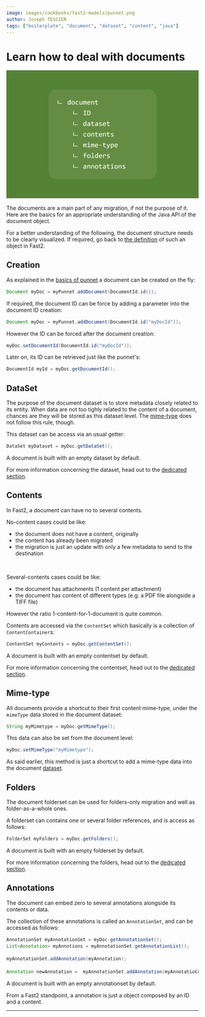 ```yaml
---
image: images/cookbooks/fast2-models/punnet.png
author: Joseph TESSIER
tags: ["boilerplate", "document", "dataset", "content", "java"]
---
```


# Learn how to deal with documents

![Document object structure](../assets/img/cookbooks/document.png)

The documents are a main part of any migration, if not the purpose of it. Here are the basics for an appropriate understanding of the Java API of the document object.

For a better understanding of the following, the document structure needs to be clearly visualized. If required, go back to [the definition](../getting-started/overall-concepts.md#document) of such an object in Fast2.

## Creation

As explained in the [basics of punnet](punnet_basics.md) a document can be created on the fly:

```java
Document myDoc = myPunnet.addDocument(DocumentId.id());
```

If required, the document ID can be force by adding a parameter into the document ID creation:

```java
Document myDoc = myPunnet.addDocument(DocumentId.id("myDocId"));
```

However the ID can be forced after the document creation:

```java
myDoc.setDocumentId(DocumentId.id("myDocId"));
```

Later on, its ID can be retrieved just like the punnet's:

```java
DocumentId myId = myDoc.getDocumentId();
```

## DataSet

The purpose of the document dataset is to store metadata closely related to its entity.
When data are not too tighly related to the content of a document, chances are they will be stored as this dataset level. The [mime-type](#mime-type) does not follow this rule, though.

This dataset can be access via an usual getter:

```java
DataSet myDataset = myDoc.getDataSet();
```

A document is built with an empty dataset by default.

For more information concerning the dataset, head out to the [dedicated section](dataset_basics.md).

## Contents

In Fast2, a document can have no to several contents.

No-content cases could be like:

- the document does not have a content, originally
- the content has already been migrated
- the migration is just an update with only a few metadata to send to the destination

<br />

Several-contents cases could be like:

- the document has attachments (1 content per attachment)
- the document has content of different types (e.g. a PDF file alongside a TIFF file)

However the ratio 1-content-for-1-document is quite common.

Contents are accessed via the `ContentSet` which basically is a collection of `ContentContainer`s:

```java
ContentSet myContents = myDoc.getContentSet();
```

A document is built with an empty contentset by default.

For more information concerning the contentset, head out to the [dedicated section](content_basics.md).

## Mime-type

All documents provide a shortcut to their first content mime-type, under the `mimeType` data stored in the document dataset:

```java
String myMimetype = myDoc.getMimeType();
```

This data can also be set from the document level:

```java
myDoc.setMimeType("myMimetype");
```

As said earlier, this method is just a shortcut to add a mime-type data into the document [dataset](dataset_basics.md).

## Folders

The document folderset can be used for folders-only migration and well as folder-as-a-whole ones.

A folderset can contains one or several folder references, and is access as follows:

```java
FolderSet myFolders = myDoc.getFolders();
```

A document is built with an empty folderset by default.

For more information concerning the folders, head out to the [dedicated section](folders_basics.md).

## Annotations

The document can embed zero to several annotations alongside its contents or data.

The collection of these annotations is called an `AnnotationSet`, and can be accessed as follows:

```java
AnnotationSet myAnnotationSet = myDoc.getAnnotationSet();
List<Annotation> myAnnotions = myAnnotationSet.getAnnotationList();

myAnnotationSet.addAnnotation(myAnnotation);

Annotation newAnnotation =  myAnnotationSet.addAnnotation(myAnnotatioContent);
```

A document is built with an empty annotationset by default.

From a Fast2 standpoint, a annotation is just a object composed by an ID and a content.

---
